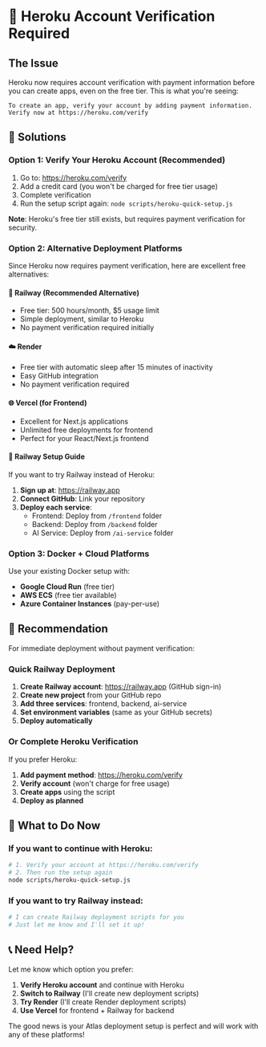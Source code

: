 # 🚨 Heroku Account Verification Required

## The Issue
Heroku now requires account verification with payment information before you can create apps, even on the free tier. This is what you're seeing:

```
To create an app, verify your account by adding payment information.
Verify now at https://heroku.com/verify
```

## 🔧 Solutions

### Option 1: Verify Your Heroku Account (Recommended)
1. Go to: https://heroku.com/verify
2. Add a credit card (you won't be charged for free tier usage)
3. Complete verification
4. Run the setup script again: `node scripts/heroku-quick-setup.js`

**Note**: Heroku's free tier still exists, but requires payment verification for security.

### Option 2: Alternative Deployment Platforms

Since Heroku now requires payment verification, here are excellent free alternatives:

#### 🚀 Railway (Recommended Alternative)
- Free tier: 500 hours/month, $5 usage limit
- Simple deployment, similar to Heroku
- No payment verification required initially

#### ☁️ Render
- Free tier with automatic sleep after 15 minutes of inactivity
- Easy GitHub integration
- No payment verification required

#### 🌐 Vercel (for Frontend)
- Excellent for Next.js applications
- Unlimited free deployments for frontend
- Perfect for your React/Next.js frontend

#### 🔧 Railway Setup Guide
If you want to try Railway instead of Heroku:

1. **Sign up at**: https://railway.app
2. **Connect GitHub**: Link your repository
3. **Deploy each service**:
   - Frontend: Deploy from `/frontend` folder
   - Backend: Deploy from `/backend` folder  
   - AI Service: Deploy from `/ai-service` folder

### Option 3: Docker + Cloud Platforms
Use your existing Docker setup with:
- **Google Cloud Run** (free tier)
- **AWS ECS** (free tier available)
- **Azure Container Instances** (pay-per-use)

## 🎯 Recommendation

For immediate deployment without payment verification:

### Quick Railway Deployment
1. **Create Railway account**: https://railway.app (GitHub sign-in)
2. **Create new project** from your GitHub repo
3. **Add three services**: frontend, backend, ai-service
4. **Set environment variables** (same as your GitHub secrets)
5. **Deploy automatically**

### Or Complete Heroku Verification
If you prefer Heroku:
1. **Add payment method**: https://heroku.com/verify
2. **Verify account** (won't charge for free usage)
3. **Create apps** using the script
4. **Deploy as planned**

## 🔄 What to Do Now

### If you want to continue with Heroku:
```bash
# 1. Verify your account at https://heroku.com/verify
# 2. Then run the setup again
node scripts/heroku-quick-setup.js
```

### If you want to try Railway instead:
```bash
# I can create Railway deployment scripts for you
# Just let me know and I'll set it up!
```

## 📞 Need Help?

Let me know which option you prefer:
1. **Verify Heroku account** and continue with Heroku
2. **Switch to Railway** (I'll create new deployment scripts)
3. **Try Render** (I'll create Render deployment scripts)
4. **Use Vercel** for frontend + Railway for backend

The good news is your Atlas deployment setup is perfect and will work with any of these platforms!
